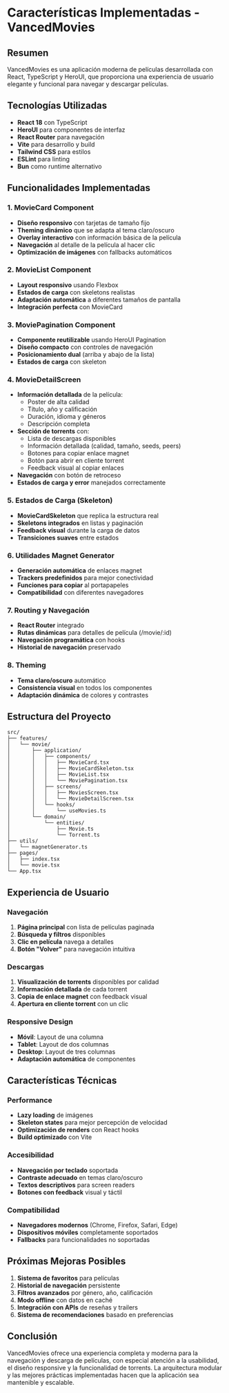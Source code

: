 # Características Implementadas - VancedMovies

## Resumen

VancedMovies es una aplicación moderna de películas desarrollada con React, TypeScript y HeroUI, que proporciona una experiencia de usuario elegante y funcional para navegar y descargar películas.

## Tecnologías Utilizadas

- **React 18** con TypeScript
- **HeroUI** para componentes de interfaz
- **React Router** para navegación
- **Vite** para desarrollo y build
- **Tailwind CSS** para estilos
- **ESLint** para linting
- **Bun** como runtime alternativo

## Funcionalidades Implementadas

### 1. MovieCard Component

- **Diseño responsivo** con tarjetas de tamaño fijo
- **Theming dinámico** que se adapta al tema claro/oscuro
- **Overlay interactivo** con información básica de la película
- **Navegación** al detalle de la película al hacer clic
- **Optimización de imágenes** con fallbacks automáticos

### 2. MovieList Component

- **Layout responsivo** usando Flexbox
- **Estados de carga** con skeletons realistas
- **Adaptación automática** a diferentes tamaños de pantalla
- **Integración perfecta** con MovieCard

### 3. MoviePagination Component

- **Componente reutilizable** usando HeroUI Pagination
- **Diseño compacto** con controles de navegación
- **Posicionamiento dual** (arriba y abajo de la lista)
- **Estados de carga** con skeleton

### 4. MovieDetailScreen

- **Información detallada** de la película:
  - Poster de alta calidad
  - Título, año y calificación
  - Duración, idioma y géneros
  - Descripción completa
- **Sección de torrents** con:
  - Lista de descargas disponibles
  - Información detallada (calidad, tamaño, seeds, peers)
  - Botones para copiar enlace magnet
  - Botón para abrir en cliente torrent
  - Feedback visual al copiar enlaces
- **Navegación** con botón de retroceso
- **Estados de carga y error** manejados correctamente

### 5. Estados de Carga (Skeleton)

- **MovieCardSkeleton** que replica la estructura real
- **Skeletons integrados** en listas y paginación
- **Feedback visual** durante la carga de datos
- **Transiciones suaves** entre estados

### 6. Utilidades Magnet Generator

- **Generación automática** de enlaces magnet
- **Trackers predefinidos** para mejor conectividad
- **Funciones para copiar** al portapapeles
- **Compatibilidad** con diferentes navegadores

### 7. Routing y Navegación

- **React Router** integrado
- **Rutas dinámicas** para detalles de película (/movie/:id)
- **Navegación programática** con hooks
- **Historial de navegación** preservado

### 8. Theming

- **Tema claro/oscuro** automático
- **Consistencia visual** en todos los componentes
- **Adaptación dinámica** de colores y contrastes

## Estructura del Proyecto

```
src/
├── features/
│   └── movie/
│       ├── application/
│       │   ├── components/
│       │   │   ├── MovieCard.tsx
│       │   │   ├── MovieCardSkeleton.tsx
│       │   │   ├── MovieList.tsx
│       │   │   └── MoviePagination.tsx
│       │   ├── screens/
│       │   │   ├── MoviesScreen.tsx
│       │   │   └── MovieDetailScreen.tsx
│       │   └── hooks/
│       │       └── useMovies.ts
│       └── domain/
│           └── entities/
│               ├── Movie.ts
│               └── Torrent.ts
├── utils/
│   └── magnetGenerator.ts
├── pages/
│   ├── index.tsx
│   └── movie.tsx
└── App.tsx
```

## Experiencia de Usuario

### Navegación

1. **Página principal** con lista de películas paginada
2. **Búsqueda y filtros** disponibles
3. **Clic en película** navega a detalles
4. **Botón "Volver"** para navegación intuitiva

### Descargas

1. **Visualización de torrents** disponibles por calidad
2. **Información detallada** de cada torrent
3. **Copia de enlace magnet** con feedback visual
4. **Apertura en cliente torrent** con un clic

### Responsive Design

- **Móvil**: Layout de una columna
- **Tablet**: Layout de dos columnas
- **Desktop**: Layout de tres columnas
- **Adaptación automática** de componentes

## Características Técnicas

### Performance

- **Lazy loading** de imágenes
- **Skeleton states** para mejor percepción de velocidad
- **Optimización de renders** con React hooks
- **Build optimizado** con Vite

### Accesibilidad

- **Navegación por teclado** soportada
- **Contraste adecuado** en temas claro/oscuro
- **Textos descriptivos** para screen readers
- **Botones con feedback** visual y táctil

### Compatibilidad

- **Navegadores modernos** (Chrome, Firefox, Safari, Edge)
- **Dispositivos móviles** completamente soportados
- **Fallbacks** para funcionalidades no soportadas

## Próximas Mejoras Posibles

1. **Sistema de favoritos** para películas
2. **Historial de navegación** persistente
3. **Filtros avanzados** por género, año, calificación
4. **Modo offline** con datos en caché
5. **Integración con APIs** de reseñas y trailers
6. **Sistema de recomendaciones** basado en preferencias

## Conclusión

VancedMovies ofrece una experiencia completa y moderna para la navegación y descarga de películas, con especial atención a la usabilidad, el diseño responsive y la funcionalidad de torrents. La arquitectura modular y las mejores prácticas implementadas hacen que la aplicación sea mantenible y escalable.
